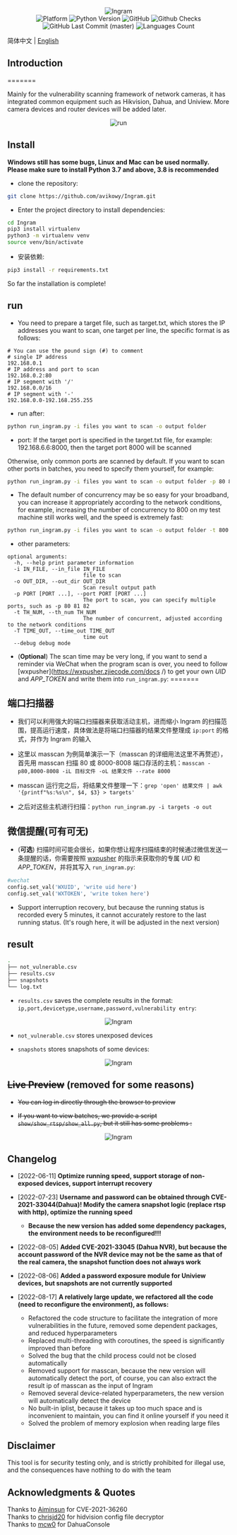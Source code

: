 <div align=center>
    <img alt="Ingram" src="https://github.com/jorhelp/imgs/blob/master/Ingram/logo.png">
</div>


<!-- icons -->
<div align=center>
    <img alt="Platform" src="https://img.shields.io/badge/platform-Linux%20|%20Mac-blue.svg">
    <img alt="Python Version" src="https://img.shields.io/badge/python-3.7|3.8-yellow.svg">
    <img alt="GitHub" src="https://img.shields.io/github/license/jorhelp/Ingram">
    <img alt="Github Checks" src="https://img.shields.io/github/checks-status/jorhelp/Ingram/master">
    <img alt="GitHub Last Commit (master)" src="https://img.shields.io/github/last-commit/jorhelp/Ingram/master">
    <img alt="Languages Count" src="https://img.shields.io/github/languages/count/jorhelp/Ingram?style=social">
</div>

简体中文 | [English](https://github.com/jorhelp/Ingram/blob/master/README.en.md)


## Introduction
=======


Mainly for the vulnerability scanning framework of network cameras, it has integrated common equipment such as Hikvision, Dahua, and Uniview. More camera devices and router devices will be added later.  
<div align=center>
    <img alt="run" src="https://github.com/jorhelp/imgs/blob/master/Ingram/run_time.gif">
</div>


## Install

**Windows still has some bugs, Linux and Mac can be used normally. Please make sure to install Python 3.7 and above, 3.8 is recommended**

+ clone the repository:
```bash
git clone https://github.com/avikowy/Ingram.git
```


+ Enter the project directory to install dependencies:

```bash
cd Ingram
pip3 install virtualenv
python3 -m virtualenv venv
source venv/bin/activate
```

+ 安装依赖:
```bash
pip3 install -r requirements.txt
```

So far the installation is complete!


## run


+ You need to prepare a target file, such as target.txt, which stores the IP addresses you want to scan, one target per line, the specific format is as follows:

```
# You can use the pound sign (#) to comment
# single IP address
192.168.0.1
# IP address and port to scan
192.168.0.2:80
# IP segment with '/'
192.168.0.0/16
# IP segment with '-'
192.168.0.0-192.168.255.255
```


+ run after:

```bash
python run_ingram.py -i files you want to scan -o output folder
```

+ port:
If the target port is specified in the target.txt file, for example: 192.168.6.6:8000, then the target port 8000 will be scanned

Otherwise, only common ports are scanned by default. If you want to scan other ports in batches, you need to specify them yourself, for example:
```bash
python run_ingram.py -i files you want to scan -o output folder -p 80 81 8000
```

+ The default number of concurrency may be so easy for your broadband, you can increase it appropriately according to the network conditions, for example, increasing the number of concurrency to 800 on my test machine still works well, and the speed is extremely fast:
```bash
python run_ingram.py -i files you want to scan -o output folder -t 800
```

+ other parameters:
```
optional arguments:
  -h, --help print parameter information
  -i IN_FILE, --in_file IN_FILE
                        file to scan
  -o OUT_DIR, --out_dir OUT_DIR
                        Scan result output path
  -p PORT [PORT ...], --port PORT [PORT ...]
                        The port to scan, you can specify multiple ports, such as -p 80 81 82
  -t TH_NUM, --th_num TH_NUM
                        The number of concurrent, adjusted according to the network conditions
  -T TIME_OUT, --time_out TIME_OUT
                        time out
  --debug debug mode
```


+ (**Optional**) The scan time may be very long, if you want to send a reminder via WeChat when the program scan is over, you need to follow [wxpusher](https://wxpusher.zjiecode.com/docs /) to get your own *UID* and *APP_TOKEN* and write them into `run_ingram.py`:
=======

## 端口扫描器

+ 我们可以利用强大的端口扫描器来获取活动主机，进而缩小 Ingram 的扫描范围，提高运行速度，具体做法是将端口扫描器的结果文件整理成 `ip:port` 的格式，并作为 Ingram 的输入

+ 这里以 masscan 为例简单演示一下（masscan 的详细用法这里不再赘述），首先用 masscan 扫描 80 或 8000-8008 端口存活的主机：`masscan -p80,8000-8008 -iL 目标文件 -oL 结果文件 --rate 8000`

+ masscan 运行完之后，将结果文件整理一下：`grep 'open' 结果文件 | awk '{printf"%s:%s\n", $4, $3} > targets'`

+ 之后对这些主机进行扫描：`python run_ingram.py -i targets -o out`


## 微信提醒(可有可无)

+ (**可选**) 扫描时间可能会很长，如果你想让程序扫描结束的时候通过微信发送一条提醒的话，你需要按照 [wxpusher](https://wxpusher.zjiecode.com/docs/) 的指示来获取你的专属 *UID* 和 *APP_TOKEN*，并将其写入 `run_ingram.py`:

```python
#wechat
config.set_val('WXUID', 'write uid here')
config.set_val('WXTOKEN', 'write token here')
```

+ Support interruption recovery, but because the running status is recorded every 5 minutes, it cannot accurately restore to the last running status. (It's rough here, it will be adjusted in the next version)



## result

```bash
.
├── not_vulnerable.csv
├── results.csv
├── snapshots
└── log.txt
```

+ `results.csv` saves the complete results in the format: `ip,port,devicetype,username,password,vulnerability entry`:  

<div align=center>
    <img alt="Ingram" src="https://github.com/jorhelp/imgs/blob/master/Ingram/results.png">
</div>

+ `not_vulnerable.csv` stores unexposed devices

+ `snapshots` stores snapshots of some devices:  

<div align=center>
    <img alt="Ingram" src="https://github.com/jorhelp/imgs/blob/master/Ingram/snapshots.png">
</div>


## ~~Live Preview~~ (removed for some reasons)

+ ~~You can log in directly through the browser to preview~~
  
+ ~~If you want to view batches, we provide a script `show/show_rtsp/show_all.py`, but it still has some problems :~~

<div align=center>
    <img alt="Ingram" src="https://github.com/jorhelp/imgs/blob/master/Ingram/show_rtsp.png">
</div>


## Changelog

+ [2022-06-11] **Optimize running speed, support storage of non-exposed devices, support interrupt recovery**

+ [2022-07-23] **Username and password can be obtained through CVE-2021-33044(Dahua)! Modify the camera snapshot logic (replace rtsp with http), optimize the running speed**
    - **Because the new version has added some dependency packages, the environment needs to be reconfigured!!!**

+ [2022-08-05] **Added CVE-2021-33045 (Dahua NVR), but because the account password of the NVR device may not be the same as that of the real camera, the snapshot function does not always work**

+ [2022-08-06] **Added a password exposure module for Uniview devices, but snapshots are not currently supported**

+ [2022-08-17] **A relatively large update, we refactored all the code (need to reconfigure the environment), as follows:**
    - Refactored the code structure to facilitate the integration of more vulnerabilities in the future, removed some dependent packages, and reduced hyperparameters
    - Replaced multi-threading with coroutines, the speed is significantly improved than before
    - Solved the bug that the child process could not be closed automatically
    - Removed support for masscan, because the new version will automatically detect the port, of course, you can also extract the result ip of masscan as the input of Ingram
    - Removed several device-related hyperparameters, the new version will automatically detect the device
    - No built-in iplist, because it takes up too much space and is inconvenient to maintain, you can find it online yourself if you need it
    - Solved the problem of memory explosion when reading large files


## Disclaimer

This tool is for security testing only, and is strictly prohibited for illegal use, and the consequences have nothing to do with the team


## Acknowledgments & Quotes

Thanks to [Aiminsun](https://github.com/Aiminsun/CVE-2021-36260) for CVE-2021-36260  
Thanks to [chrisjd20](https://github.com/chrisjd20/hikvision_CVE-2017-7921_auth_bypass_config_decryptor) for hidvision config file decryptor  
Thanks to [mcw0](https://github.com/mcw0/DahuaConsole) for DahuaConsole
